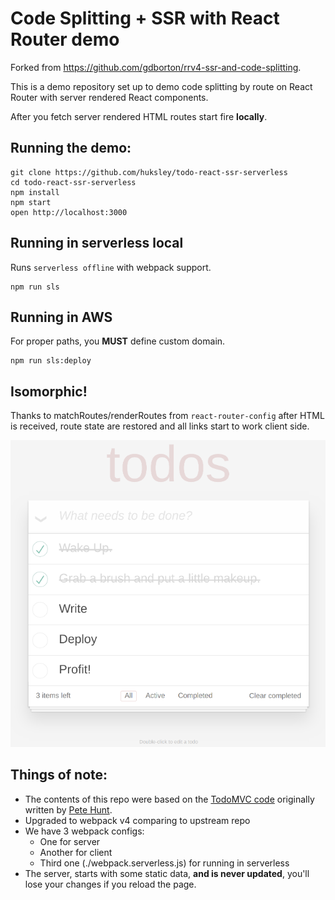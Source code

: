 # Code Splitting + SSR with React Router demo

Forked from https://github.com/gdborton/rrv4-ssr-and-code-splitting.

This is a demo repository set up to demo code splitting by route on React Router 
with server rendered React components.

After you fetch server rendered HTML routes start fire __locally__.

## Running the demo:

```
git clone https://github.com/huksley/todo-react-ssr-serverless
cd todo-react-ssr-serverless
npm install
npm start
open http://localhost:3000
```

## Running in serverless local

Runs `serverless offline` with webpack support.

```
npm run sls
```

## Running in AWS

For proper paths, you __MUST__ define custom domain.

```
npm run sls:deploy
```

## Isomorphic!

Thanks to matchRoutes/renderRoutes from `react-router-config` after HTML is received, route state are restored and 
all links start to work client side. 

![todo](./todo.png)

## Things of note:

 - The contents of this repo were based on the [TodoMVC code](https://github.com/tastejs/todomvc/tree/master/examples/react) originally written by [Pete Hunt](https://github.com/petehunt).
 - Upgraded to webpack v4 comparing to upstream repo
 - We have 3 webpack configs:
   - One for server
   - Another for client
   - Third one (./webpack.serverless.js) for running in serverless
 - The server, starts with some static data, **and is never updated**, you'll lose your changes if you reload the page.
